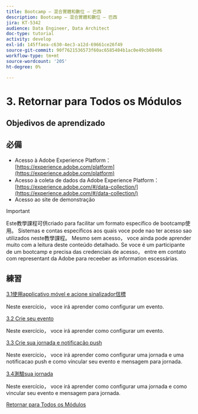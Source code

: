 ```yaml
---
title: Bootcamp — 混合實體和數位 — 巴西
description: Bootcamp — 混合實體和數位 — 巴西
jira: KT-5342
audience: Data Engineer, Data Architect
doc-type: tutorial
activity: develop
exl-id: 145ffaea-c630-4ec3-a12d-69661ce26f49
source-git-commit: 90f7621536573f60ac6585404b1ac0e49cb08496
workflow-type: tm+mt
source-wordcount: '205'
ht-degree: 0%

---
```


# 3. Retornar para Todos os Módulos

## Objedivos de aprendizado

## 必備

- Acesso à Adobe Experience Platform：  [https://experience.adobe.com/platform](https://experience.adobe.com/platform)
- Acesso à coleta de dados da Adobe Experience Platform： [https://experience.adobe.com/#/data-collection/](https://experience.adobe.com/#/data-collection/)
- Acesso ao site de demonstração

>[!IMPORTANT]
>
>Este教學課程可供criado para facilitar um formato específico de bootcamp使用。 Sistemas e contas específicos aos quais voce pode nao ter acesso sao utilizados neste教學課程。 Mesmo sem acesso， voce ainda pode aprender muito com a leitura deste conteúdo detalhado. Se voce é um participante de um bootcamp e precisa das credenciais de acesso， entre em contato com representant da Adobe para receeber as information escessárias.

## 練習

[3.1使用applicativo móvel e acione sinalizador信標](./ex1.md)

Neste exercício， voce irá aprender como configurar um evento.

[3.2 Crie seu evento](./ex2.md)

Neste exercício， voce irá aprender como configurar um evento.

[3.3 Crie sua jornada e notificação push](./ex3.md)

Neste exercício， voce irá aprender como configurar uma jornada e uma notificacao push e como vincular seu evento e mensagem para jornada.

[3.4測驗sua jornada](./ex4.md)

Neste exercício， voce irá aprender como configurar uma jornada e como vincular seu evento e mensagem para jornada.

[Retornar para Todos os Módulos](../../overview.md)
